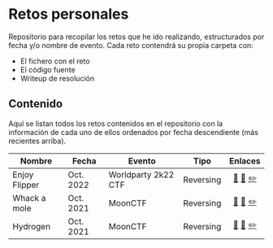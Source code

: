 # Retos personales
Repositorio para recopilar los retos que he ido realizando, estructurados por fecha y/o
nombre de evento. Cada reto contendrá su propia carpeta con:
* El fichero con el reto
* El código fuente
* Writeup de resolución

## Contenido
Aquí se listan todos los retos contenidos en el repositorio con la información de cada
uno de ellos ordenados por fecha descendiente (más recientes arriba).

| Nombre        | Fecha     | Evento              | Tipo      | Enlaces   |
|---------------|-----------|---------------------|:---------:|:---------:|
| Enjoy Flipper | Oct. 2022 | Worldparty 2k22 CTF | Reversing | [:floppy_disk:](https://github.com/iordic/retos-ctf/raw/main/retos/2022-worldparty2k22/enjoy-flipper/enjoy_flipper.fap "Descargar el reto") [:page_facing_up:](retos/2022-worldparty2k22/enjoy-flipper/src/ "Código fuente") [:pencil2:](retos/2022-worldparty2k22/enjoy-flipper/writeup-enjoy-flipper.pdf "WriteUp")|
| Whack a mole | Oct. 2021 | MoonCTF | Reversing | [:floppy_disk:](https://github.com/iordic/retos-ctf/raw/main/retos/2021-moonctf/whack-a-mole/whack-a-mole "Descargar el reto") [:page_facing_up:](retos/2021-moonctf/whack-a-mole/whack-a-mole.c "Código fuente") [:pencil2:](retos/2021-moonctf/whack-a-mole/writeup-whack-a-mole.pdf "WriteUp")|
| Hydrogen | Oct. 2021 | MoonCTF | Reversing | [:floppy_disk:](https://github.com/iordic/retos-ctf/raw/main/retos/2021-moonctf/hydrogen/hydrogen "Descargar el reto") [:page_facing_up:](retos/2021-moonctf/hydrogen/hydrogen.c "Código fuente") [:pencil2:](retos/2021-moonctf/hydrogen/writeup-hydrogen.pdf "WriteUp")|
